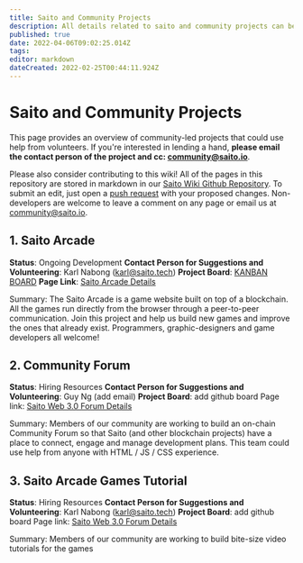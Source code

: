 ```yaml
---
title: Saito and Community Projects
description: All details related to saito and community projects can be found here
published: true
date: 2022-04-06T09:02:25.014Z
tags: 
editor: markdown
dateCreated: 2022-02-25T00:44:11.924Z
---
```


# Saito and Community Projects

This page provides an overview of community-led projects that could use help from volunteers. If you're interested in lending a hand, **please email the contact person of the project and cc: community@saito.io**.

Please also consider contributing to this wiki! All of the pages in this repository are stored in markdown in our [Saito Wiki Github Repository](https://github.com/saitotech/wiki). To submit an edit, just open a [push request]( https://github.com/SaitoTech/wiki.git) with your proposed changes. Non-developers are welcome to leave a comment on any page or email us at community@saito.io.


## 1. Saito Arcade

**Status**: Ongoing Development
**Contact Person for Suggestions and Volunteering**: Karl Nabong (karl@saito.tech)
**Project Board**: [KANBAN BOARD](https://github.com/orgs/SaitoTech/projects/7)
**Page Link**: [Saito Arcade Details](/community/projects/arcade)

Summary: The Saito Arcade is a game website built on top of a blockchain. All the games run directly from the browser through a peer-to-peer communication. Join this project and help us build new games and improve the ones that already exist. Programmers, graphic-designers and game developers all welcome!

## 2. Community Forum

**Status**: Hiring Resources
**Contact Person for Suggestions and Volunteering**: Guy Ng (add email)
**Project Board**: add github board
Page link: [Saito Web 3.0 Forum Details](/community/projects/forum)

Summary: Members of our community are working to build an on-chain Community Forum so that Saito (and other blockchain projects) have a place to connect, engage and manage development plans. This team could use help from anyone with HTML / JS / CSS experience.

## 3. Saito Arcade Games Tutorial

**Status**: Hiring Resources
**Contact Person for Suggestions and Volunteering**: Karl Nabong (karl@saito.tech)
**Project Board**: add github board
Page link: [Saito Web 3.0 Forum Details](/community/projects/forum)

Summary: Members of our community are working to build bite-size video tutorials for the games